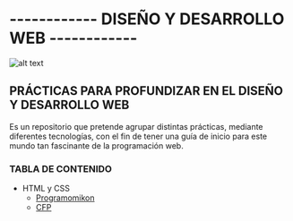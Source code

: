 # ------------ DISEÑO Y DESARROLLO WEB ------------
![alt text](https://github.com/DenisRaicu/PRACTICAS-WEB/blob/master/Banner.jpg)
## PRÁCTICAS PARA PROFUNDIZAR EN EL DISEÑO Y DESARROLLO WEB

Es un repositorio que pretende agrupar distintas prácticas, mediante diferentes tecnologías, con el fin de tener una guía de inicio para este mundo tan fascinante de la programación web. 

### TABLA DE CONTENIDO
- HTML y CSS
  - [Programomikon](https://github.com/DenisRaicu/PRACTICAS-WEB/tree/master/Programomikon)
  - [CFP](https://github.com/DenisRaicu/PRACTICAS-WEB/tree/master/CFP)
